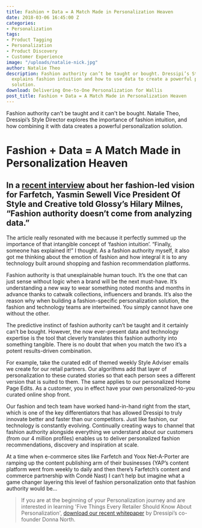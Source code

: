 ```yaml
---
title: Fashion + Data = A Match Made in Personalization Heaven
date: 2018-03-06 16:45:00 Z
categories:
- Personalization
tags:
- Product Tagging
- Personalization
- Product Discovery
- Customer Experience
image: "/uploads/natalie-nick.jpg"
author: Natalie Theo
description: Fashion authority can’t be taught or bought. Dressipi’s Style Director
  explains fashion intuition and how to use data to create a powerful personalized
  solution.
download: Delivering One-to-One Personalization for Wallis
post_title: Fashion + Data = A Match Made in Personalization Heaven
---
```


Fashion authority can't be taught and it can't be bought. Natalie Theo, Dressipi’s Style Director explores the importance of fashion intuition, and how combining it with data creates a powerful personalization solution.

# Fashion + Data = A Match Made in Personalization Heaven

## In a [recent interview](http://www.glossy.co/ecommerce/farfetchs-vp-of-creative-yasmin-sewell-fashion-authority-doesnt-come-from-analyzing-data) about her fashion-led vision for Farfetch, Yasmin Sewell Vice President Of Style and Creative told Glossy’s Hilary Milnes, “Fashion authority doesn’t come from analyzing data.”

The article really resonated with me because it perfectly summed up the importance of that intangible concept of ‘fashion intuition’. “Finally, someone has explained it!” I thought. As a fashion authority myself, it also got me thinking about the emotion of fashion and how integral it is to any technology built around shopping and fashion recommendation platforms.

Fashion authority is that unexplainable human touch. It’s the one that can just sense without logic when a brand will be the next must-have. It’s understanding a new way to wear something noted months and months in advance thanks to catwalk collections, influencers and brands. It’s also the reason why when building a fashion-specific personalization solution, the fashion and technology teams are intertwined. You simply cannot have one without the other.

The predictive instinct of fashion authority can’t be taught and it certainly can’t be bought. However, the now ever-present data and technology expertise is the tool that cleverly translates this fashion authority into something tangible. There is no doubt that when you match the two it’s a potent results-driven combination.

For example, take the curated edit of themed weekly Style Adviser emails we create for our retail partners. Our algorithms add that layer of personalization to these curated stories so that each person sees a different version that is suited to them. The same applies to our personalized Home Page Edits. As a customer, you in effect have your own personalized-to-you curated online shop front.

Our fashion and tech team have worked hand-in-hand right from the start, which is one of the key differentiators that has allowed Dressipi to truly innovate better and faster than our competitors. Just like fashion, our technology is constantly evolving. Continually creating ways to channel that fashion authority alongside everything we understand about our customers (from our 4 million profiles) enables us to deliver personalized fashion recommendations, discovery and inspiration at scale.

At a time when e-commerce sites like Farfetch and Yoox Net-A-Porter are ramping up the content publishing arm of their businesses (YAP’s content platform went from weekly to daily and then there’s Farfetch’s content and commerce partnership with Condé Nast) I can’t help but imagine what a game changer layering this level of fashion personalization onto that fashion authority would be…

> If you are at the beginning of your Personalization journey and are interested in learning 'Five Things Every Retailer Should Know About Personalization', [download our recent whitepaper](https://dressipi.com/downloads/five-things-every-retailer-should-know-about-personalization-whitepaper/) by Dressipi’s co-founder Donna North.